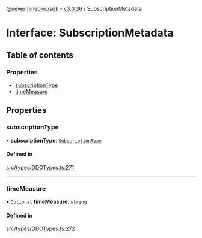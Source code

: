 [@nevermined-io/sdk - v3.0.36](../code-reference.md) / SubscriptionMetadata

# Interface: SubscriptionMetadata

## Table of contents

### Properties

- [subscriptionType](SubscriptionMetadata.md#subscriptiontype)
- [timeMeasure](SubscriptionMetadata.md#timemeasure)

## Properties

### subscriptionType

• **subscriptionType**: [`SubscriptionType`](../enums/SubscriptionType.md)

#### Defined in

[src/types/DDOTypes.ts:271](https://github.com/nevermined-io/sdk-js/blob/112a8a40d591ba6fa5736c0c11ad1e067b7b9663/src/types/DDOTypes.ts#L271)

---

### timeMeasure

• `Optional` **timeMeasure**: `string`

#### Defined in

[src/types/DDOTypes.ts:272](https://github.com/nevermined-io/sdk-js/blob/112a8a40d591ba6fa5736c0c11ad1e067b7b9663/src/types/DDOTypes.ts#L272)
